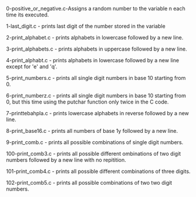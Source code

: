 0-positive_or_negative.c-Assigns a random number to the variable n each time its executed.

1-last_digit.c - prints last digit of the number stored in the variable

2-print_alphabet.c - prints alphabets in lowercase followed by a new line.

3-print_alphabets.c - prints alphabets in uppercase followed by a new line.

4-print_alphabt.c - prints alphabets in lowercase followed by a new line except for 'e' and 'q'.

5-print_numbers.c - prints all single digit numbers in base 10 starting from 0.

6-print_numberz.c - prints all single digit numbers in base 10 starting from 0, but this time using the putchar function only twice in the C code.

7-printtebahpla.c - prints lowercase alphabets in reverse followed by a new line.

8-print_base16.c - prints all numbers of base 1y followed by a new line.

9-print_comb.c - prints all possible combinations of single digit numbers.

100-print_comb3.c - prints all possible different ombinations of two digit numbers followed by a new line with no repitition.

101-print_comb4.c - prints all possible different combinations of three digits.

102-print_comb5.c - prints all possible combinations of two two digit numbers.
